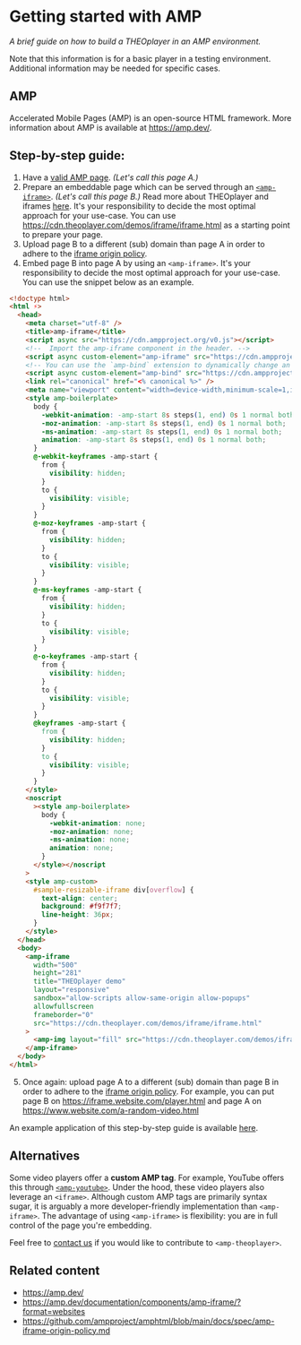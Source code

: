 # Getting started with AMP

_A brief guide on how to build a THEOplayer in an AMP environment._

Note that this information is for a basic player in a testing environment. Additional information may be needed for specific cases.

## AMP

Accelerated Mobile Pages (AMP) is an open-source HTML framework. More information about AMP is available at https://amp.dev/.

## Step-by-step guide:

1. Have a [valid AMP page](https://validator.ampproject.org/). _(Let's call this page A.)_
2. Prepare an embeddable page which can be served through an [`<amp-iframe>`](https://amp.dev/documentation/components/amp-iframe/?format=websites). _(Let's call this page B.)_ Read more about THEOplayer and iframes [here](../../01-sdks/01-web/03-how-can-we-embed-iframe.mdx). It's your responsibility to decide the most optimal approach for your use-case. You can use https://cdn.theoplayer.com/demos/iframe/iframe.html as a starting point to prepare your page.
3. Upload page B to a different (sub) domain than page A in order to adhere to the [iframe origin policy](https://github.com/ampproject/amphtml/blob/main/docs/spec/amp-iframe-origin-policy.md).
4. Embed page B into page A by using an `<amp-iframe>`. It's your responsibility to decide the most optimal approach for your use-case. You can use the snippet below as an example.

```html
<!doctype html>
<html ⚡>
  <head>
    <meta charset="utf-8" />
    <title>amp-iframe</title>
    <script async src="https://cdn.ampproject.org/v0.js"></script>
    <!--  Import the amp-iframe component in the header. -->
    <script async custom-element="amp-iframe" src="https://cdn.ampproject.org/v0/amp-iframe-0.1.js"></script>
    <!-- You can use the `amp-bind` extension to dynamically change an iframe src. -->
    <script async custom-element="amp-bind" src="https://cdn.ampproject.org/v0/amp-bind-0.1.js"></script>
    <link rel="canonical" href="<% canonical %>" />
    <meta name="viewport" content="width=device-width,minimum-scale=1,initial-scale=1" />
    <style amp-boilerplate>
      body {
        -webkit-animation: -amp-start 8s steps(1, end) 0s 1 normal both;
        -moz-animation: -amp-start 8s steps(1, end) 0s 1 normal both;
        -ms-animation: -amp-start 8s steps(1, end) 0s 1 normal both;
        animation: -amp-start 8s steps(1, end) 0s 1 normal both;
      }
      @-webkit-keyframes -amp-start {
        from {
          visibility: hidden;
        }
        to {
          visibility: visible;
        }
      }
      @-moz-keyframes -amp-start {
        from {
          visibility: hidden;
        }
        to {
          visibility: visible;
        }
      }
      @-ms-keyframes -amp-start {
        from {
          visibility: hidden;
        }
        to {
          visibility: visible;
        }
      }
      @-o-keyframes -amp-start {
        from {
          visibility: hidden;
        }
        to {
          visibility: visible;
        }
      }
      @keyframes -amp-start {
        from {
          visibility: hidden;
        }
        to {
          visibility: visible;
        }
      }
    </style>
    <noscript
      ><style amp-boilerplate>
        body {
          -webkit-animation: none;
          -moz-animation: none;
          -ms-animation: none;
          animation: none;
        }
      </style></noscript
    >
    <style amp-custom>
      #sample-resizable-iframe div[overflow] {
        text-align: center;
        background: #f9f7f7;
        line-height: 36px;
      }
    </style>
  </head>
  <body>
    <amp-iframe
      width="500"
      height="281"
      title="THEOplayer demo"
      layout="responsive"
      sandbox="allow-scripts allow-same-origin allow-popups"
      allowfullscreen
      frameborder="0"
      src="https://cdn.theoplayer.com/demos/iframe/iframe.html"
    >
      <amp-img layout="fill" src="https://cdn.theoplayer.com/demos/iframe/pixel.png" placeholder></amp-img>
    </amp-iframe>
  </body>
</html>
```

5. Once again: upload page A to a different (sub) domain than page B in order to adhere to the [iframe origin policy](https://github.com/ampproject/amphtml/blob/master/spec/amp-iframe-origin-policy.md). For example, you can put page B on https://iframe.website.com/player.html and page A on https://www.website.com/a-random-video.html

An example application of this step-by-step guide is available [here](https://f.hubspotusercontent20.net/hubfs/2163521/Demo_zone/amp-iframe-example.html).

## Alternatives

Some video players offer a **custom AMP tag**. For example, YouTube offers this through [`<amp-youtube>`](https://amp.dev/documentation/components/amp-youtube/?format=websites).
Under the hood, these video players also leverage an `<iframe>`. Although custom AMP tags are primarily syntax sugar, it is arguably a more developer-friendly implementation than `<amp-iframe>`. The advantage of using `<amp-iframe>` is flexibility: you are in full control of the page you're embedding.

Feel free to [contact us](https://www.theoplayer.com/contact) if you would like to contribute to `<amp-theoplayer>`.

## Related content

- https://amp.dev/
- https://amp.dev/documentation/components/amp-iframe/?format=websites
- https://github.com/ampproject/amphtml/blob/main/docs/spec/amp-iframe-origin-policy.md

